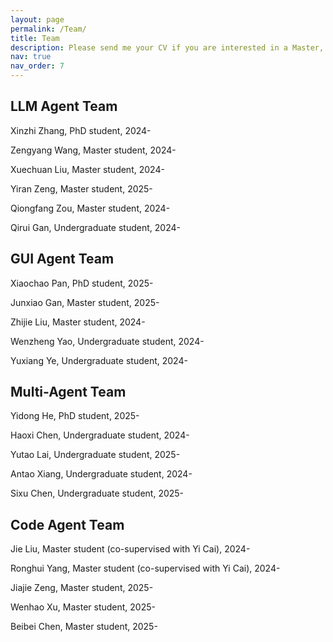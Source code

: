 ```yaml
---
layout: page
permalink: /Team/
title: Team
description: Please send me your CV if you are interested in a Master, PhD, PostDoc or Research Assistant position in our group. 
nav: true
nav_order: 7
---
```


## LLM Agent Team

Xinzhi Zhang, PhD student, 2024-

Zengyang Wang, Master student, 2024-

Xuechuan Liu, Master student, 2024-

Yiran Zeng, Master student, 2025-

Qiongfang Zou, Master student, 2024-

Qirui Gan, Undergraduate student, 2024-


## GUI Agent Team

Xiaochao Pan, PhD student, 2025-

Junxiao Gan, Master student, 2025-

Zhijie Liu, Master student, 2024-

Wenzheng Yao, Undergraduate student, 2024-

Yuxiang Ye, Undergraduate student, 2024-

## Multi-Agent Team

Yidong He, PhD student, 2025-

Haoxi Chen, Undergraduate student, 2024-

Yutao Lai, Undergraduate student, 2025-

Antao Xiang, Undergraduate student, 2024-

Sixu Chen, Undergraduate student, 2025-

## Code Agent Team

Jie Liu, Master student (co-supervised with Yi Cai), 2024-

Ronghui Yang, Master student (co-supervised with Yi Cai), 2024-

Jiajie Zeng, Master student, 2025-

Wenhao Xu, Master student, 2025-

Beibei Chen, Master student, 2025-
















